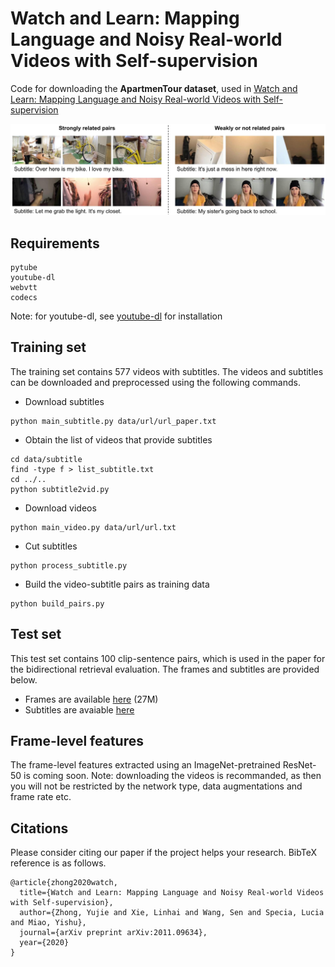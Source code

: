 # Watch and Learn: Mapping Language and Noisy Real-world Videos with Self-supervision


Code for downloading the **ApartmenTour dataset**, used in [Watch and Learn: Mapping Language and Noisy Real-world Videos with Self-supervision](https://arxiv.org/abs/2011.09634)

![Main](data/example/example.jpg)



## Requirements
```shell
pytube
youtube-dl 
webvtt
codecs
```
Note: for youtube-dl, see [youtube-dl](https://github.com/ytdl-org/youtube-dl) for installation



## Training set

The training set contains 577 videos with subtitles. The videos and subtitles can be downloaded and preprocessed  using the following commands.



- Download subtitles
```shell
python main_subtitle.py data/url/url_paper.txt
```

- Obtain the list of videos that provide subtitles
```shell
cd data/subtitle
find -type f > list_subtitle.txt
cd ../..
python subtitle2vid.py
```

- Download videos
```shell
python main_video.py data/url/url.txt
```


- Cut subtitles 
```shell
python process_subtitle.py
```

- Build the video-subtitle pairs as training data
```shell
python build_pairs.py
```


## Test set

This test set contains 100 clip-sentence pairs, which is used in the paper for the bidirectional retrieval evaluation. The frames and subtitles are provided below.

- Frames are available [here](https://drive.google.com/file/d/1ZtGcdsjUNTnKFqhNw-FOFbkHvrEDoNtU/view?usp=sharing) (27M) 
- Subtitles are avaiable [here](https://drive.google.com/file/d/1HAXexDFM7NnCDUvxtNs718I-xXBnDylo/view?usp=sharing)



## Frame-level features
The frame-level features extracted using an ImageNet-pretrained ResNet-50 is coming soon. 
Note: downloading the videos is recommanded, as then you will not be restricted by the network type, data augmentations and frame rate etc.



## Citations
Please consider citing our paper if the project helps your research. BibTeX reference is as follows. 
```
@article{zhong2020watch, 
  title={Watch and Learn: Mapping Language and Noisy Real-world Videos with Self-supervision}, 
  author={Zhong, Yujie and Xie, Linhai and Wang, Sen and Specia, Lucia and Miao, Yishu}, 
  journal={arXiv preprint arXiv:2011.09634}, 
  year={2020} 
}
```


